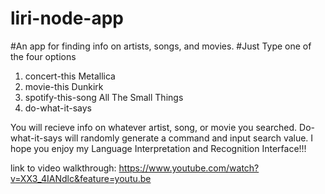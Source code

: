 # liri-node-app

#An app for finding info on artists, songs, and movies. 
#Just Type one of the four options 
1. concert-this Metallica
2. movie-this Dunkirk
3. spotify-this-song All The Small Things
4. do-what-it-says 

You will recieve info on whatever artist, song, or movie you searched. Do-what-it-says will randomly generate a command and input search value. 
I hope you enjoy my Language Interpretation and Recognition Interface!!!

link to video walkthrough:
https://www.youtube.com/watch?v=XX3_4IANdlc&feature=youtu.be
